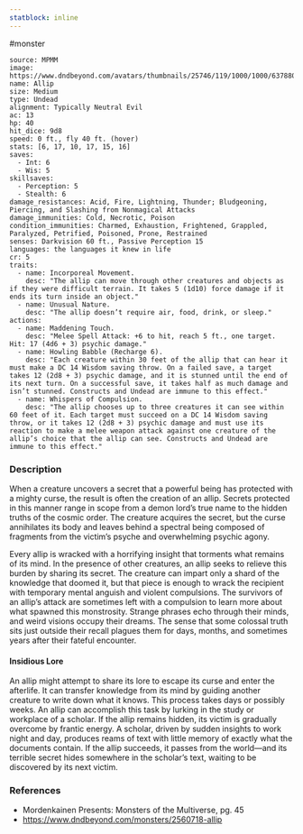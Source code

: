 ```yaml
---
statblock: inline
---
```

 #monster 

```statblock
source: MPMM
image: https://www.dndbeyond.com/avatars/thumbnails/25746/119/1000/1000/637880557105201582.jpeg
name: Allip
size: Medium
type: Undead
alignment: Typically Neutral Evil
ac: 13
hp: 40
hit_dice: 9d8
speed: 0 ft., fly 40 ft. (hover)
stats: [6, 17, 10, 17, 15, 16]
saves:
  - Int: 6
  - Wis: 5
skillsaves:
  - Perception: 5
  - Stealth: 6
damage_resistances: Acid, Fire, Lightning, Thunder; Bludgeoning, Piercing, and Slashing from Nonmagical Attacks
damage_immunities: Cold, Necrotic, Poison
condition_immunities: Charmed, Exhaustion, Frightened, Grappled, Paralyzed, Petrified, Poisoned, Prone, Restrained
senses: Darkvision 60 ft., Passive Perception 15
languages: the languages it knew in life
cr: 5
traits:
  - name: Incorporeal Movement.
    desc: "The allip can move through other creatures and objects as if they were difficult terrain. It takes 5 (1d10) force damage if it ends its turn inside an object."
  - name: Unusual Nature.
    desc: "The allip doesn’t require air, food, drink, or sleep."
actions:
  - name: Maddening Touch.
    desc: "Melee Spell Attack: +6 to hit, reach 5 ft., one target. Hit: 17 (4d6 + 3) psychic damage."
  - name: Howling Babble (Recharge 6).
    desc: "Each creature within 30 feet of the allip that can hear it must make a DC 14 Wisdom saving throw. On a failed save, a target takes 12 (2d8 + 3) psychic damage, and it is stunned until the end of its next turn. On a successful save, it takes half as much damage and isn’t stunned. Constructs and Undead are immune to this effect."
  - name: Whispers of Compulsion.
    desc: "The allip chooses up to three creatures it can see within 60 feet of it. Each target must succeed on a DC 14 Wisdom saving throw, or it takes 12 (2d8 + 3) psychic damage and must use its reaction to make a melee weapon attack against one creature of the allip’s choice that the allip can see. Constructs and Undead are immune to this effect."
```

### Description

When a creature uncovers a secret that a powerful being has protected with a mighty curse, the result is often the creation of an allip. Secrets protected in this manner range in scope from a demon lord’s true name to the hidden truths of the cosmic order. The creature acquires the secret, but the curse annihilates its body and leaves behind a spectral being composed of fragments from the victim’s psyche and overwhelming psychic agony.

Every allip is wracked with a horrifying insight that torments what remains of its mind. In the presence of other creatures, an allip seeks to relieve this burden by sharing its secret. The creature can impart only a shard of the knowledge that doomed it, but that piece is enough to wrack the recipient with temporary mental anguish and violent compulsions. The survivors of an allip’s attack are sometimes left with a compulsion to learn more about what spawned this monstrosity. Strange phrases echo through their minds, and weird visions occupy their dreams. The sense that some colossal truth sits just outside their recall plagues them for days, months, and sometimes years after their fateful encounter.

#### Insidious Lore

An allip might attempt to share its lore to escape its curse and enter the afterlife. It can transfer knowledge from its mind by guiding another creature to write down what it knows. This process takes days or possibly weeks. An allip can accomplish this task by lurking in the study or workplace of a scholar. If the allip remains hidden, its victim is gradually overcome by frantic energy. A scholar, driven by sudden insights to work night and day, produces reams of text with little memory of exactly what the documents contain. If the allip succeeds, it passes from the world—and its terrible secret hides somewhere in the scholar’s text, waiting to be discovered by its next victim.

### References

* Mordenkainen Presents: Monsters of the Multiverse, pg. 45
* https://www.dndbeyond.com/monsters/2560718-allip
